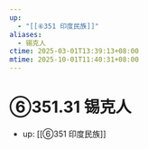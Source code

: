 ```yaml
---
up:
  - "[[⑥351 印度民族]]"
aliases:
  - 锡克人
ctime: 2025-03-01T13:39:13+08:00
mtime: 2025-10-01T11:40:31+08:00
---
```


# ⑥351.31 锡克人

- up: [[⑥351 印度民族]]
